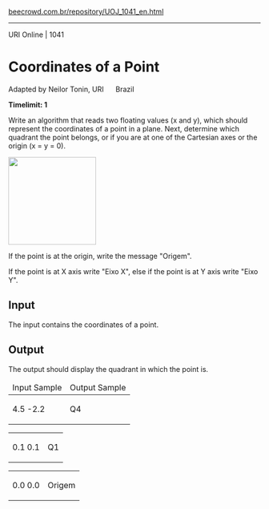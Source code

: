<p><a href="https://www.beecrowd.com.br/repository/UOJ_1041_en.html">beecrowd.com.br/repository/UOJ_1041_en.html</a></p><hr>
<div>
  <span>URI Online | 1041</span>
  <h1>Coordinates of a Point </h1>
  <div><p>
     Adapted by Neilor Tonin, URI <img alt="" src="https://resources.beecrowd.com.br/gallery/images/flags/br.gif" style="width: 16px; height: 11px; "> Brazil</p>
  </div>
  <strong>Timelimit: 1</strong>
</div>
<div>
<div>
  <p>
   Write an algorithm that reads two floating values (x and y), which should represent the coordinates of a point in a plane. Next, determine which quadrant the point belongs, or if you are at one of the Cartesian axes or the origin (x = y = 0).</p>
  <p>
  <img alt="" src="https://resources.beecrowd.com.br/gallery/images/problems/UOJ_1041.png" style="width: 175px; height: 175px;"></p>
  <p>
   If the point is at the origin, write the message "Origem".</p>
  <p>
   If the point is at X axis write "Eixo X", else if the point is at Y axis write "Eixo Y".</p>
</div>
<h2>Input</h2>
<div>
  <p>
   The input contains the coordinates of a point.</p>
</div>
<h2>Output</h2>
<div>
  <p>
   The output should display the quadrant in which the point is.</p>
</div>
<div></div>
  <table>
    <thead>
      <tr>
        <td>Input Sample</td>
        <td>Output Sample</td>
      </tr>
    </thead>
    <tbody>
      <tr>
        <td>
          <p>
           4.5 -2.2</p>
        </td>
        <td>
          <p>
           Q4</p>
        </td>
      </tr>
    </tbody>
  </table>
  <table>
    <tbody>
      <tr>
        <td>
          <p>
           0.1 0.1</p>
        </td>
        <td>
          <p>
           Q1</p>
        </td>
      </tr>
    </tbody>
  </table>
  <table>
    <tbody>
      <tr>
        <td>
          <p>
           0.0 0.0</p>
        </td>
        <td>
          <p>
           Origem</p>
        </td>
      </tr>
    </tbody>
  </table>
</div>
